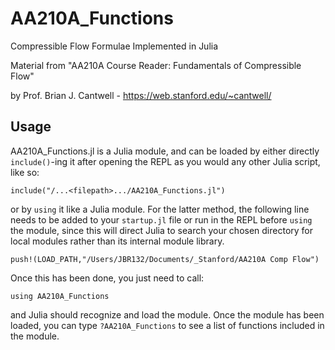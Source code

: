 # AA210A_Functions
Compressible Flow Formulae Implemented in Julia

Material from "AA210A Course Reader: Fundamentals of Compressible Flow"

by Prof. Brian J. Cantwell - https://web.stanford.edu/~cantwell/

## Usage
AA210A_Functions.jl is a Julia module, and can be loaded by either directly `include()`-ing it after opening the REPL as you would any other Julia script, like so:

    include("/...<filepath>.../AA210A_Functions.jl")

or by `using` it like a Julia module. For the latter method, the following line needs to be added to your `startup.jl` file or run in the REPL before `using` the module, since this will direct Julia to search your chosen directory for local modules rather than its internal module library.

    push!(LOAD_PATH,"/Users/JBR132/Documents/_Stanford/AA210A Comp Flow")

Once this has been done, you just need to call:

    using AA210A_Functions

and Julia should recognize and load the module. Once the module has been loaded, you can type `?AA210A_Functions` to see a list of functions included in the module.
